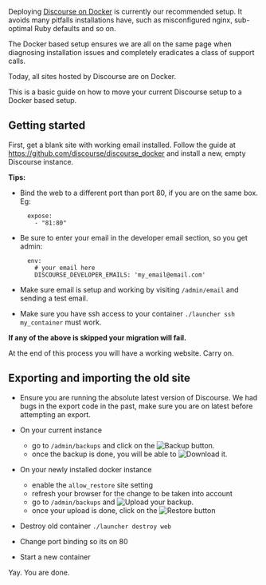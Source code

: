 Deploying [Discourse on Docker][1] is currently our recommended setup. It avoids many pitfalls installations have, such as misconfigured nginx, sub-optimal Ruby defaults and so on. 

The Docker based setup ensures we are all on the same page when diagnosing installation issues and completely eradicates a class of support calls. 

Today, all sites hosted by Discourse are on Docker. 

This is a basic guide on how to move your current Discourse setup to a Docker based setup.

## Getting started

First, get a blank site with working email installed. Follow the guide at https://github.com/discourse/discourse_docker and install a new, empty Discourse instance.

**Tips:** 

- Bind the web to a different port than port 80, if you are on the same box. Eg:

        expose:
          - "81:80"

- Be sure to enter your email in the developer email section, so you get admin:

        env:
          # your email here
          DISCOURSE_DEVELOPER_EMAILS: 'my_email@email.com'


- Make sure email is setup and working by visiting `/admin/email` and sending a test email.

- Make sure you have ssh access to your container `./launcher ssh my_container` must work. 

**If any of the above is skipped your migration will fail.**

At the end of this process you will have a working website. Carry on.


## Exporting and importing the old site

- Ensure you are running the absolute latest version of Discourse. We had bugs in the export code in the past, make sure you are on latest before attempting an export.

- On your current instance
  - go to `/admin/backups` and click on the ![Backup](https://meta-discourse.r.worldssl.net/uploads/default/3418/083f92873b96625c.png) button.
  - once the backup is done, you will be able to ![Download](https://meta-discourse.r.worldssl.net/uploads/default/3420/fd77ea7e700101cd.png) it.

- On your newly installed docker instance
  - enable the `allow_restore` site setting
  - refresh your browser for the change to be taken into account
  - go to `/admin/backups` and ![Upload](https://meta-discourse.r.worldssl.net/uploads/default/3419/21e172a1f1059364.png) your backup.
  - once your upload is done, click on the ![Restore](https://meta-discourse.r.worldssl.net/uploads/default/3421/2946f976f3bea2bb.png) button


- Destroy old container `./launcher destroy web` 

- Change port binding so its on 80

- Start a new container

Yay. You are done. 

  [1]: INSTALL-digital-ocean.md
